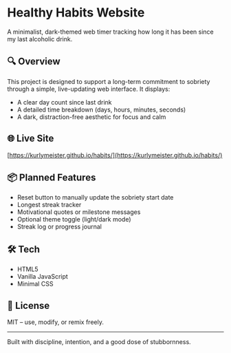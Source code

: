 # Healthy Habits Website

A minimalist, dark-themed web timer tracking how long it has been since my last alcoholic drink.

## 🔍 Overview
This project is designed to support a long-term commitment to sobriety through a simple, live-updating web interface. It displays:

- A clear day count since last drink
- A detailed time breakdown (days, hours, minutes, seconds)
- A dark, distraction-free aesthetic for focus and calm

## 🌐 Live Site
[https://kurlymeister.github.io/habits/](https://kurlymeister.github.io/habits/)

## 📦 Planned Features
- Reset button to manually update the sobriety start date
- Longest streak tracker
- Motivational quotes or milestone messages
- Optional theme toggle (light/dark mode)
- Streak log or progress journal

## 🛠️ Tech
- HTML5
- Vanilla JavaScript
- Minimal CSS

## 📄 License
MIT – use, modify, or remix freely.

---

Built with discipline, intention, and a good dose of stubbornness.
